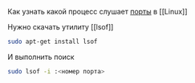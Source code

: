 Как узнать какой процесс слушает [порты](порт) в [[Linux]]

Нужно скачать утилиту [[lsof]]

```bash
sudo apt-get install lsof
```
И выполнить поиск
```bash
sudo lsof -i :<номер порта>
```